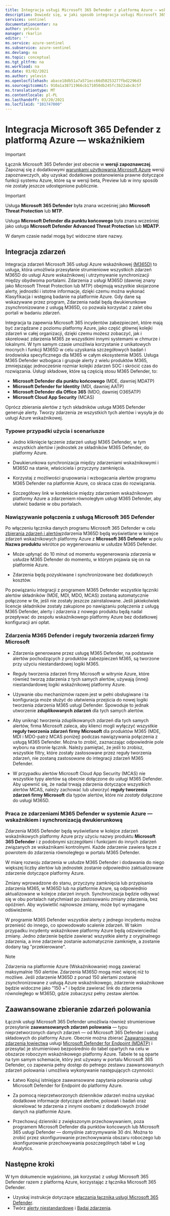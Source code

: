 ```yaml
---
title: Integracja usługi Microsoft 365 Defender z platformą Azure — wskaźnikiem | Microsoft Docs
description: Dowiedz się, w jaki sposób integracja usługi Microsoft 365 Defender z platformą Azure — wskaźnikiem, umożliwia korzystanie z platformy Azure jako kolejki zdarzeń uniwersalnych przy zachowaniu siły M365D's, aby pomóc w badaniu zdarzeń zabezpieczeń M365, a także jak pozyskiwanie zaawansowanych danych polowania składników usługi Defender do badania na platformie Azure.
services: sentinel
documentationcenter: na
author: yelevin
manager: rkarlin
editor: ''
ms.service: azure-sentinel
ms.subservice: azure-sentinel
ms.devlang: na
ms.topic: conceptual
ms.tgt_pltfrm: na
ms.workload: na
ms.date: 03/02/2021
ms.author: yelevin
ms.openlocfilehash: abace18db51a7a571ecc66d50253277fbd2296d3
ms.sourcegitcommit: 910a1a38711966cb171050db245fc3b22abc8c5f
ms.translationtype: MT
ms.contentlocale: pl-PL
ms.lasthandoff: 03/20/2021
ms.locfileid: "101747000"
---
```

# <a name="microsoft-365-defender-integration-with-azure-sentinel"></a>Integracja Microsoft 365 Defender z platformą Azure — wskaźnikiem

> [!IMPORTANT]
> Łącznik Microsoft 365 Defender jest obecnie w **wersji zapoznawczej**. Zapoznaj się z dodatkowymi [warunkami użytkowania Microsoft Azure](https://azure.microsoft.com/support/legal/preview-supplemental-terms/) wersji zapoznawczych, aby uzyskać dodatkowe postanowienia prawne dotyczące funkcji systemu Azure, które są w wersji beta, Preview lub w inny sposób nie zostały jeszcze udostępnione publicznie.

> [!IMPORTANT]
>
> Usługa **Microsoft 365 Defender** była znana wcześniej jako **Microsoft Threat Protection** lub **MTP**.
>
> Usługa **Microsoft Defender dla punktu końcowego** była znana wcześniej jako usługa **Microsoft Defender Advanced Threat Protection** lub **MDATP**.
>
> W danym czasie nadal mogą być widoczne stare nazwy.

## <a name="incident-integration"></a>Integracja zdarzeń

Integracja zdarzeń Microsoft 365 usługi Azure wskaźnikowej [(M365D)](/microsoft-365/security/mtp/microsoft-threat-protection) to usługa, która umożliwia przesyłanie strumieniowe wszystkich zdarzeń M365D do usługi Azure wskaźnikowej i utrzymywanie synchronizacji między obydwoma portalami. Zdarzenia z usługi M365D (dawniej znany jako Microsoft Threat Protection lub MTP) obejmują wszystkie skojarzone alerty, jednostki i istotne informacje, dzięki czemu można wykonać Klasyfikacja i wstępną badanie na platformie Azure. Gdy dane są wskazywane przez program, Zdarzenia nadal będą dwukierunkowe zsynchronizowane z usługą M365D, co pozwala korzystać z zalet obu portali w badaniu zdarzeń.

Integracja ta zapewnia Microsoft 365 incydentów zabezpieczeń, które mają być zarządzane z poziomu platformy Azure, jako część głównej kolejki zdarzeń w całej organizacji, dzięki czemu możesz zobaczyć, jak i skorelować zdarzenia M365 ze wszystkimi innymi systemami w chmurze i lokalnymi. W tym samym czasie umożliwia korzystanie z unikatowych mocnych i funkcji M365D w celu uzyskania szczegółowych badań i środowiska specyficznego dla M365 w całym ekosystemie M365. Usługa M365 Defender wzbogaca i grupuje alerty z wielu produktów M365, zmniejszając jednocześnie rozmiar kolejki zdarzeń SOC i skrócić czas do rozwiązania. Usługi składowe, które są częścią stosu M365 Defender, to:

- **Microsoft Defender dla punktu końcowego** (MDE, dawniej MDATP)
- **Microsoft Defender for Identity** (MDI, dawniej AATP)
- **Microsoft Defender dla Office 365** (MDO, dawniej O365ATP)
- **Microsoft Cloud App Security** (MCAS)

Oprócz zbierania alertów z tych składników usługa M365 Defender generuje alerty. Tworzy zdarzenia ze wszystkich tych alertów i wysyła je do usługi Azure wskaźnikowej.

### <a name="common-use-cases-and-scenarios"></a>Typowe przypadki użycia i scenariusze

- Jedno kliknięcie łączenie zdarzeń usługi M365 Defender, w tym wszystkich alertów i jednostek ze składników M365 Defender, do platformy Azure.

- Dwukierunkowa synchronizacja między zdarzeniami wskaźnikowymi i M365D na stanie, właściciela i przyczyny zamknięcia.

- Korzystaj z możliwości grupowania i wzbogacania alertów programu M365 Defender na platformie Azure, co skraca czas do rozwiązania.

- Szczegółowy link w kontekście między zdarzeniem wskaźnikowym platformy Azure a zdarzeniem równoległym usługi M365 Defender, aby ułatwić badanie w obu portalach.

### <a name="connecting-to-microsoft-365-defender"></a>Nawiązywanie połączenia z usługą Microsoft 365 Defender

Po włączeniu łącznika danych programu Microsoft 365 Defender w celu [zbierania zdarzeń i alertów](connect-microsoft-365-defender.md)zdarzenia M365D będą wyświetlane w kolejce zdarzeń wskaźnikowych platformy Azure z **Microsoft 365 Defender** w polu **Nazwa produktu** wkrótce po wygenerowaniu w usłudze M365 Defender.
- Może upłynąć do 10 minut od momentu wygenerowania zdarzenia w usłudze M365 Defender do momentu, w którym pojawia się on na platformie Azure.

- Zdarzenia będą pozyskiwane i synchronizowane bez dodatkowych kosztów.

Po powiązaniu integracji z programem M365 Defender wszystkie łączniki alertów składników (MDE, MDI, MDO, MCAS) zostaną automatycznie połączone w tle, jeśli nie zostały jeszcze zainstalowane. Jeśli jakiekolwiek licencje składników zostały zakupione po nawiązaniu połączenia z usługą M365 Defender, alerty i zdarzenia z nowego produktu będą nadal przepływać do zespołu wskaźnikowego platformy Azure bez dodatkowej konfiguracji ani opłat.

### <a name="m365-defender-incidents-and-microsoft-incident-creation-rules"></a>Zdarzenia M365 Defender i reguły tworzenia zdarzeń firmy Microsoft

- Zdarzenia generowane przez usługę M365 Defender, na podstawie alertów pochodzących z produktów zabezpieczeń M365, są tworzone przy użyciu niestandardowej logiki M365.

- Reguły tworzenia zdarzeń firmy Microsoft w witrynie Azure, które również tworzą zdarzenia z tych samych alertów, używają (innej) niestandardowej logiki wskaźnikowej platformy Azure.

- Używanie obu mechanizmów razem jest w pełni obsługiwane i ta konfiguracja może służyć do ułatwienia przejścia do nowej logiki tworzenia zdarzenia M365 usługi Defender. Spowoduje to jednak utworzenie **zduplikowanych zdarzeń** dla tych samych alertów.

- Aby uniknąć tworzenia zduplikowanych zdarzeń dla tych samych alertów, firma Microsoft zaleca, aby klienci mogli wyłączyć wszystkie **reguły tworzenia zdarzeń firmy Microsoft** dla produktów M365 (MDE, MDI i MDO-patrz MCAS poniżej) podczas nawiązywania połączenia z usługą M365 Defender. Można to zrobić, zaznaczając odpowiednie pole wyboru na stronie łącznik. Należy pamiętać, że jeśli to zrobisz, wszystkie filtry, które zostały zastosowane przez reguły tworzenia zdarzeń, nie zostaną zastosowane do integracji zdarzeń M365 Defender.

- W przypadku alertów Microsoft Cloud App Security (MCAS) nie wszystkie typy alertów są obecnie dołączone do usługi M365 Defender. Aby upewnić się, że nadal trwają zdarzenia dotyczące wszystkich alertów MCAS, należy zachować lub utworzyć **reguły tworzenia zdarzeń firmy Microsoft** dla typów alertów, które *nie zostały* dołączone do usługi M365D.

### <a name="working-with-m365-defender-incidents-in-azure-sentinel-and-bi-directional-sync"></a>Praca ze zdarzeniami M365 Defender w systemie Azure — wskaźnikiem i synchronizacją dwukierunkową

Zdarzenia M365 Defender będą wyświetlane w kolejce zdarzeń wskaźnikowych platformy Azure przy użyciu nazwy produktu **Microsoft 365 Defender** i z podobnymi szczegółami i funkcjami do innych zdarzeń związanych ze wskaźnikami kontrolnymi. Każde zdarzenie zawiera łącze z powrotem do zdarzenia równoległego w portalu M365 Defender.

W miarę rozwoju zdarzenia w usłudze M365 Defender i dodawania do niego większej liczby alertów lub jednostek zostanie odpowiednio zaktualizowane zdarzenie dotyczące platformy Azure.

Zmiany wprowadzone do stanu, przyczyny zamknięcia lub przypisania zdarzenia M365, w M365D lub na platformie Azure, są odpowiednio aktualizowane w kolejce zdarzeń innych. Synchronizacja będzie odbywać się w obu portalach natychmiast po zastosowaniu zmiany zdarzenia, bez opóźnień. Aby wyświetlić najnowsze zmiany, może być wymagane odświeżenie.

W programie M365 Defender wszystkie alerty z jednego incydentu można przenieść do innego, co spowodowało scalenie zdarzeń. W takim przypadku incydenty wskaźnikowe platformy Azure będą odzwierciedlać zmiany. Jedno zdarzenie będzie zawierać wszystkie alerty z oryginalnego zdarzenia, a inne zdarzenie zostanie automatycznie zamknięte, a zostanie dodany tag "przekierowane".

> [!NOTE]
> Zdarzenia na platformie Azure (Wskaźnikowanie) mogą zawierać maksymalnie 150 alertów. Zdarzenia M365D mogą mieć więcej niż to możliwe. Jeśli zdarzenie M365D z ponad 150 alertami zostanie zsynchronizowane z usługą Azure wskaźnikowego, zdarzenie wskaźnikowe będzie widoczne jako "150 +" i będzie zawierać link do zdarzenia równoległego w M365D, gdzie zobaczysz pełny zestaw alertów.

## <a name="advanced-hunting-event-collection"></a>Zaawansowane zbieranie zdarzeń polowania

Łącznik usługi Microsoft 365 Defender umożliwia również strumieniowe przesyłanie **zaawansowanych zdarzeń polowania** — typu nieprzetworzonych danych zdarzeń — od Microsoft 365 Defender i usług składowych do platformy Azure. Obecnie można zbierać [Zaawansowane zdarzenia łowiectwa](/windows/security/threat-protection/microsoft-defender-atp/advanced-hunting-overview) usługi [Microsoft Defender for Endpoint (MDATP)](/windows/security/threat-protection/microsoft-defender-atp/microsoft-defender-advanced-threat-protection) i przesyłać je strumieniowo bezpośrednio do tabel opartych na celu w obszarze roboczym wskaźnikowego platformy Azure. Tabele te są oparte na tym samym schemacie, który jest używany w portalu Microsoft 365 Defender, co zapewnia pełny dostęp do pełnego zestawu zaawansowanych zdarzeń polowania i umożliwia wykonywanie następujących czynności:

- Łatwo Kopiuj istniejące zaawansowane zapytania polowania usługi Microsoft Defender for Endpoint do platformy Azure.

- Za pomocą nieprzetworzonych dzienników zdarzeń można uzyskać dodatkowe informacje dotyczące alertów, polowań i badań oraz skorelować te zdarzenia z innymi osobami z dodatkowych źródeł danych na platformie Azure.

- Przechowuj dzienniki z zwiększonym przechowywaniem, poza programem Microsoft Defender dla punktów końcowych lub Microsoft 365 usługi Defender — domyślnie zatrzymywanie 30 dni. Można to zrobić przez skonfigurowanie przechowywania obszaru roboczego lub skonfigurowanie przechowywania poszczególnych tabel w Log Analytics.

## <a name="next-steps"></a>Następne kroki

W tym dokumencie wyjaśniono, jak korzystać z usługi Microsoft 365 Defender razem z platformą Azure, korzystając z łącznika Microsoft 365 Defender.

- Uzyskaj instrukcje dotyczące [włączania łącznika usługi Microsoft 365 Defender](connect-microsoft-365-defender.md).
- Twórz [alerty niestandardowe](tutorial-detect-threats-custom.md) i [Badaj zdarzenia](tutorial-investigate-cases.md).
